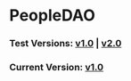 # PeopleDAO

### Test Versions: [v1.0](https://v1.alchemy.do/dao/0x0f8ca42777ce495e86a69aeca316eb9450b7a8b9) | [v2.0](https://v1.alchemy.do/dao/0xabc46bbc1eb70f808db03ab035b87f7ad5c67751)

### Current Version: [v1.0]()
